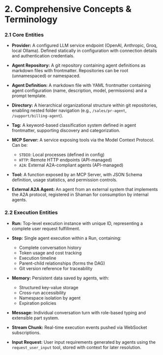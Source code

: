 # 2. Comprehensive Concepts & Terminology

### 2.1 Core Entities

- **Provider:** A configured LLM service endpoint (OpenAI, Anthropic, Groq, local Ollama). Defined statically in configuration with connection details and authentication credentials.

- **Agent Repository:** A git repository containing agent definitions as markdown files with frontmatter. Repositories can be root (unnamespaced) or namespaced.

- **Agent Definition:** A markdown file with YAML frontmatter containing agent configuration (name, description, model, permissions) and a prompt template.

- **Directory:** A hierarchical organizational structure within git repositories, enabling nested folder navigation (e.g., `/sales/pr-agent`, `/support/billing-agent`).

- **Tag:** A keyword-based classification system defined in agent frontmatter, supporting discovery and categorization.

- **MCP Server:** A service exposing tools via the Model Context Protocol. Can be:

  - `STDIO`: Local processes (defined in config)
  - `HTTP`: Remote HTTP endpoints (API-managed)
  - `A2A`: External A2A-compliant agents (API-managed)

- **Tool:** A function exposed by an MCP Server, with JSON Schema definition, usage statistics, and permission controls.

- **External A2A Agent:** An agent from an external system that implements the A2A protocol, registered in Shaman for consumption by internal agents.

### 2.2 Execution Entities

- **Run:** Top-level execution instance with unique ID, representing a complete user request fulfillment.

- **Step:** Single agent execution within a Run, containing:

  - Complete conversation history
  - Token usage and cost tracking
  - Execution timeline
  - Parent-child relationships (forms the DAG)
  - Git version reference for traceability

- **Memory:** Persistent data saved by agents, with:

  - Structured key-value storage
  - Cross-run accessibility
  - Namespace isolation by agent
  - Expiration policies

- **Message:** Individual conversation turn with role-based typing and extensible part system.

- **Stream Chunk:** Real-time execution events pushed via WebSocket subscriptions.

- **Input Request:** User input requirements generated by agents using the `request_user_input` tool, stored with context for later resolution.